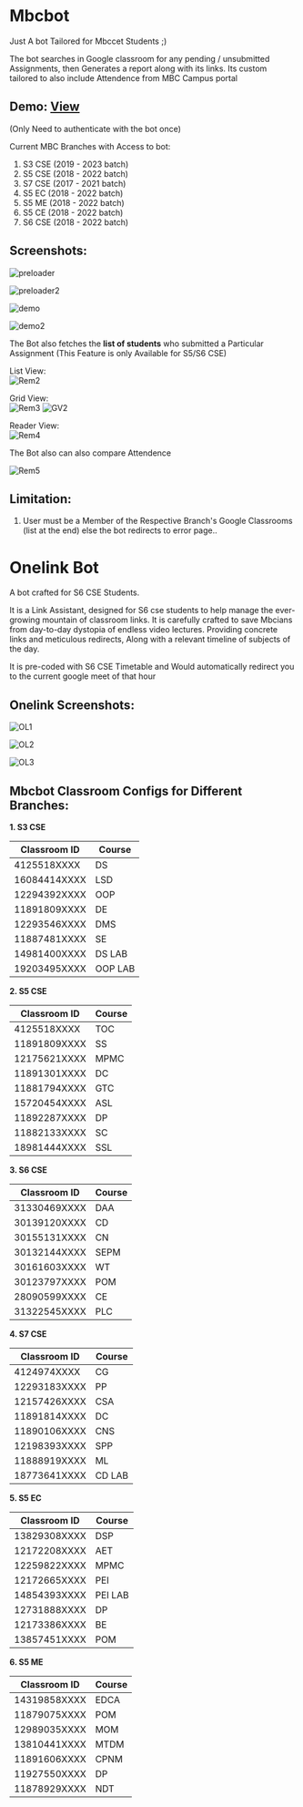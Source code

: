 # Mbcbot

Just A bot Tailored for Mbccet Students ;)    

The bot searches in Google classroom for any pending / unsubmitted Assignments, then Generates a report along with its links.
Its custom tailored to also include Attendence from MBC Campus portal
## Demo: [View](https://mbcbot.github.io)

(Only Need to authenticate with the bot once)

Current MBC Branches with Access to bot:

1. S3 CSE (2019 - 2023 batch)
2. S5 CSE (2018 - 2022 batch)
3. S7 CSE (2017 - 2021 batch)
4. S5 EC (2018 - 2022 batch)
5. S5 ME (2018 - 2022 batch)
6. S5 CE (2018 - 2022 batch)
7. S6 CSE (2018 - 2022 batch)


## Screenshots:

![preloader](images/loading.png)

![preloader2](images/loading2.png)

![demo](images/hom.png)

![demo2](images/hom2.png)


The Bot also fetches the **list of students** who submitted a Particular Assignment
(This Feature is only Available for S5/S6 CSE)

List View:    
![Rem2](images/lv.png)

Grid View:   
![Rem3](images/gv.png)
![GV2](images/gv2.png)


Reader View:   
![Rem4](images/rv.png)

The Bot also can also compare Attendence   

![Rem5](images/ac.png)
## Limitation:

1. User must be a Member of the Respective Branch's Google Classrooms (list at the end) else the bot redirects to error page..

# Onelink Bot

A bot crafted for S6 CSE Students.   

It is a Link Assistant, designed for S6 cse students to help manage the ever-growing mountain of classroom links.
It is carefully crafted to save Mbcians from day-to-day dystopia of endless video lectures. Providing concrete links and meticulous redirects, Along with a relevant timeline of subjects of the day.

It is pre-coded with S6 CSE Timetable and Would automatically redirect you to the current google meet of that hour

## Onelink Screenshots:

![OL1](images/ol1.png)

![OL2](images/ol2.png)

![OL3](images/ol3.png)


## Mbcbot Classroom Configs for Different Branches:

**1. S3 CSE**

| Classroom ID | Course |
| --- | --- |
| 4125518XXXX | DS |
| 16084414XXXX | LSD |
| 12294392XXXX | OOP |
| 11891809XXXX | DE |
| 12293546XXXX | DMS |
| 11887481XXXX | SE |
| 14981400XXXX | DS LAB |
| 19203495XXXX | OOP LAB |

**2. S5 CSE**

| Classroom ID | Course |
| --- | --- |
| 4125518XXXX | TOC |
| 11891809XXXX | SS |
| 12175621XXXX | MPMC |
| 11891301XXXX | DC |
| 11881794XXXX | GTC |
| 15720454XXXX | ASL |
| 11892287XXXX | DP |
| 11882133XXXX | SC |
| 18981444XXXX | SSL |

**3. S6 CSE**

| Classroom ID | Course |
| --- | --- |
| 31330469XXXX | DAA |
| 30139120XXXX | CD |
| 30155131XXXX | CN |
| 30132144XXXX | SEPM |
| 30161603XXXX | WT |
| 30123797XXXX | POM |
| 28090599XXXX | CE |
| 31322545XXXX | PLC |


**4. S7 CSE**

| Classroom ID | Course |
| --- | --- |
| 4124974XXXX | CG |
| 12293183XXXX | PP |
| 12157426XXXX | CSA |
| 11891814XXXX | DC |
| 11890106XXXX | CNS |
| 12198393XXXX | SPP |
| 11888919XXXX | ML |
| 18773641XXXX | CD LAB |

**5. S5 EC**

| Classroom ID | Course |
| --- | --- |
| 13829308XXXX | DSP |
| 12172208XXXX | AET |
| 12259822XXXX | MPMC |
| 12172665XXXX | PEI |
| 14854393XXXX | PEI LAB |
| 12731888XXXX | DP |
| 12173386XXXX | BE |
| 13857451XXXX | POM |

**6. S5 ME**

| Classroom ID | Course |
| --- | --- |
| 14319858XXXX | EDCA |
| 11879075XXXX | POM |
| 12989035XXXX | MOM |
| 13810441XXXX | MTDM |
| 11891606XXXX | CPNM |
| 11927550XXXX | DP |
| 11878929XXXX | NDT |


